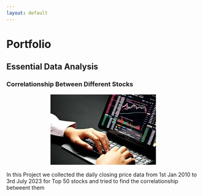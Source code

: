 ```yaml
---
layout: default
---
```


# Portfolio

## Essential Data Analysis

### Correlationship Between Different Stocks

<center><img src="StockMarketAnalysis.jpg"/></center>

In this Project we collected the daily closing price data from 1st Jan 2010 to 3rd July 2023 for Top 50 stocks and tried to find the correlationship betweent them

